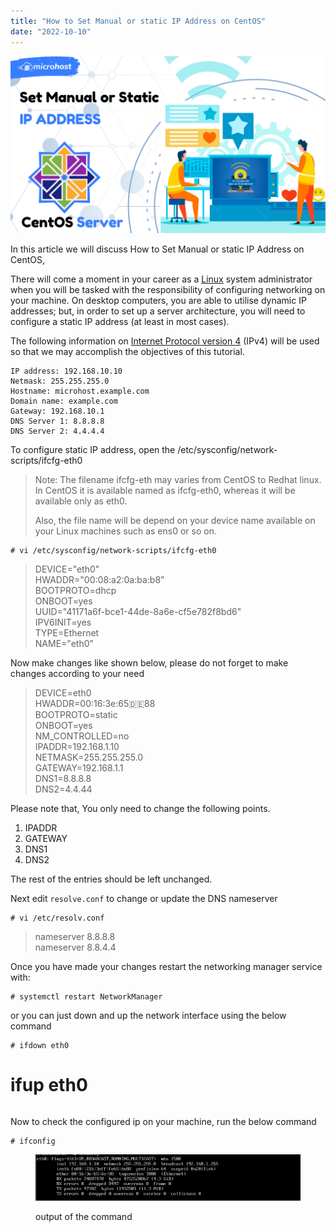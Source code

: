 ```yaml
---
title: "How to Set Manual or static IP Address on CentOS"
date: "2022-10-10"
---
```


![How to Set Manual or static IP Address on CentOS server](images/How-to-Set-Manual-or-static-IP-Address-on-CentOS-server-1024x576.png)

In this article we will discuss How to Set Manual or static IP Address on CentOS,

There will come a moment in your career as a [Linux](https://utho.com/docs/tutorial/category/linux-tutorial/) system administrator when you will be tasked with the responsibility of configuring networking on your machine. On desktop computers, you are able to utilise dynamic IP addresses; but, in order to set up a server architecture, you will need to configure a static IP address (at least in most cases).

The following information on [Internet Protocol version 4](https://en.wikipedia.org/wiki/IPv4) (IPv4) will be used so that we may accomplish the objectives of this tutorial.

```
IP address: 192.168.10.10
Netmask: 255.255.255.0
Hostname: microhost.example.com
Domain name: example.com
Gateway: 192.168.10.1
DNS Server 1: 8.8.8.8
DNS Server 2: 4.4.4.4

```

To configure static IP address, open the /etc/sysconfig/network-scripts/ifcfg-eth0

> Note: The filename ifcfg-eth may varies from CentOS to Redhat linux. In CentOS it is available named as ifcfg-eth0, whereas it will be available only as eth0.
> 
> Also, the file name will be depend on your device name available on your Linux machines such as ens0 or so on.

```
# vi /etc/sysconfig/network-scripts/ifcfg-eth0 
```

> DEVICE="eth0"  
> HWADDR="00:08:a2:0a:ba:b8"  
> BOOTPROTO=dhcp  
> ONBOOT=yes  
> UUID="41171a6f-bce1-44de-8a6e-cf5e782f8bd6"  
> IPV6INIT=yes  
> TYPE=Ethernet  
> NAME="eth0"

Now make changes like shown below, please do not forget to make changes according to your need

> DEVICE=eth0  
> HWADDR=00:16:3e:65:de:88  
> BOOTPROTO=static  
> ONBOOT=yes  
> NM\_CONTROLLED=no  
> IPADDR=192.168.1.10  
> NETMASK=255.255.255.0  
> GATEWAY=192.168.1.1  
> DNS1=8.8.8.8  
> DNS2=4.4.44

Please note that, You only need to change the following points.

1. IPADDR
2. GATEWAY
3. DNS1
4. DNS2

The rest of the entries should be left unchanged.

Next edit `resolve.conf` to change or update the DNS nameserver

```
# vi /etc/resolv.conf 
```

> nameserver 8.8.8.8  
> nameserver 8.8.4.4

Once you have made your changes restart the networking manager service with:

```
# systemctl restart NetworkManager 
```

or you can just down and up the network interface using the below command

```
# ifdown eth0  
```
# ifup eth0
```

```

Now to check the configured ip on your machine, run the below command

```
# ifconfig 
```

<figure>

![](images/image-330.png)

<figcaption>

output of the command

</figcaption>

</figure>
